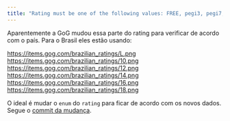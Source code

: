 ```yaml
---
title: "Rating must be one of the following values: FREE, pegi3, pegi7, pegi12, pegi16, pegi18 | GoG não tá retornando os ratings"
---
```


Aparentemente a GoG mudou essa parte do rating para verificar de acordo com o país. Para o Brasil eles estão usando:

https://items.gog.com/brazilian_ratings/L.png
https://items.gog.com/brazilian_ratings/10.png
https://items.gog.com/brazilian_ratings/12.png
https://items.gog.com/brazilian_ratings/14.png
https://items.gog.com/brazilian_ratings/16.png
https://items.gog.com/brazilian_ratings/18.png

O ideal é mudar o `enum` do `rating` para ficar de acordo com os novos dados. Segue o [commit da mudança](https://github.com/Won-Games/api/commit/8867654658b966c90fa3635f547d3dfdb19863c8).

